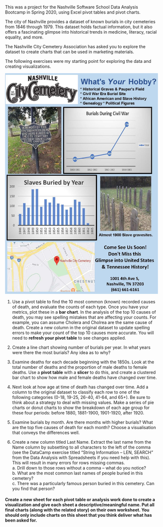 This was a project for the Nashville Software School Data Analysis Bootcamp in Spring 2020, using Excel pivot tables and pivot charts. 

The city of Nashville provides a dataset of known burials in city cemeteries from 1846 through 1979. 
This dataset holds factual information, but it also offers a fascinating glimpse into historical trends in medicine, literacy, racial equality, and more.

The Nashville City Cemetery Association has asked you to explore the dataset to create charts that can be used in marketing materials.
 
The following exercises were my starting point for exploring the data and creating visualizations. 

![Nashville City Cemetery Ad](assets/Historic_Nashville_City_Cemetery_marketing_Project.jpg)

1.	Use a pivot table to find the 10 most common (known) recorded causes of death, and evaluate the counts of each type. 
	Once you have your metrics, plot these in a **bar chart**. In the analysis of the top 10 causes of death, you may see spelling mistakes that are affecting your counts. For example, you can assume Cholera and Cholrea are the same cause of death. Create a new column in the original dataset to update spelling errors to make your count of the top 10 causes more accurate. You will need to **refresh your pivot table** to see changes applied.

2.	Create a line chart showing number of burials per year. In what years were there the most burials? Any idea as to why?

3. 	Examine deaths for each decade beginning with the 1850s. Look at the total number of deaths and the proportion of male deaths to female deaths. 
	Use a **pivot table** with a **slicer** to do this, and create a clustered bar chart to show how male and female deaths have changed over time.

4. 	Next look at how age at time of death has changed over time. 
	Add a column to the original dataset to classify each row to one of the following categories (0-18, 19-25, 26-40, 41-64, and 65+). 
	Be sure to think about a strategy to deal with missing values. 
	Make a series of pie charts or donut charts to show the breakdown of each age group for these four periods: before 1880, 1881-1900, 1901-1920, after 1920.

5. 	Examine burials by month. Are there months with higher burials? What are the top five causes of death for each month? 
	Choose a visualisation that conveys the differences well.

6. 	Create a new column titled Last Name. 
	Extract the last name from the Name column by subsetting to all characters to the left of the comma (see the DataCamp exercise titled “String Information – LEN, SEARCH” from the Data Analysis with Spreadsheets if you need help with this). 
	This will result in many errors for rows missing commas.   
    	a. 	Drill down to those rows without a comma – what do you notice?  
    	b.	What are the most common last names of people buried in this cemetery?  
    	c.	There was a particularly famous person buried in this cemetery. Can you find that person?



#### Create a new sheet for each pivot table or analysis work done to create a visualization and give each sheet a descriptive/meaningful name. Put all final charts (along with the related story) on their own worksheet. You should only include charts on this sheet that you think deliver what has been asked for.
